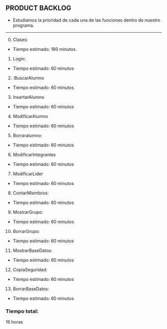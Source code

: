 **PRODUCT BACKLOG**
---
* Estudiamos la prioridad de cada una de las funciones dentro de nuestro programa.
---
0. Clases:

* Tiempo estimado:
  180 minutos.

1. Login:

* Tiempo estimado:
  60 minutos


2. :BuscarAlumno

* Tiempo estimado:
  60 minutos


3. InsertarAlumno

* Tiempo estimado:
  60 minutos


4. ModificarAlumno

* Tiempo estimado:
  60 minutos

5. Borraralumno:

* Tiempo estimado:
  60 minutos

6. ModificarIntegrantes

* Tiempo estimado:
  60 minutos

7. ModificarLider

* Tiempo estimado:
  60 minutos

8. ContarMiembros:

* Tiempo estimado:
  60 minutos

9. MostrarGrupo:

* Tiempo estimado:
  60 minutos

10. BorrarGrupo:

* Tiempo estimado:
  60 minutos

11. MostrarBaseDatos:

* Tiempo estimado:
  60 minutos


12. CopiaSeguridad:

* Tiempo estimado:
  60 minutos


13. BorrarBaseDatos:

* Tiempo estimado:
  60 minutos

### Tiempo total:
  16 horas

